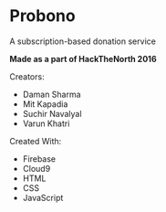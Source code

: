 # Probono
A subscription-based donation service

**Made as a part of HackTheNorth 2016**

Creators:
* Daman Sharma
* Mit Kapadia
* Suchir Navalyal
* Varun Khatri

Created With:
* Firebase
* Cloud9
* HTML
* CSS
* JavaScript

